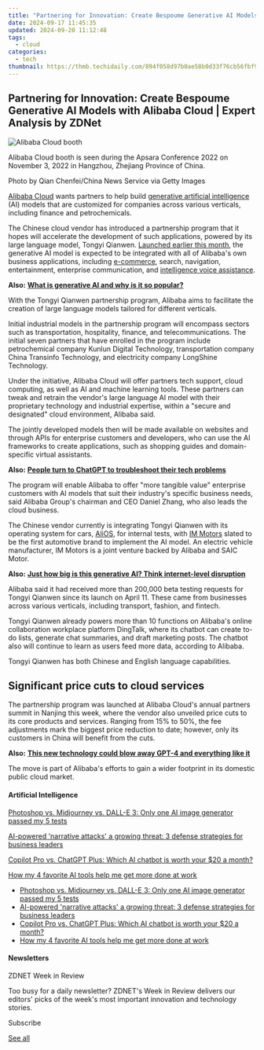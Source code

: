 ```yaml
---
title: "Partnering for Innovation: Create Bespoume Generative AI Models with Alibaba Cloud | Expert Analysis by ZDNet"
date: 2024-09-17 11:45:35
updated: 2024-09-20 11:12:48
tags:
  - cloud
categories:
  - tech
thumbnail: https://thmb.techidaily.com/894f058d97b0ae58b0d33f76cb56fbf958c597ef2e3803e9c39a34ad0c70622d.jpg
---
```


## Partnering for Innovation: Create Bespoume Generative AI Models with Alibaba Cloud | Expert Analysis by ZDNet

![Alibaba Cloud booth](https://www.zdnet.com/a/img/resize/3c20809ad2270a692a784be1ea3c4a0179359500/2023/04/27/5b5953af-e8ce-4564-b05c-44eec02c4038/gettyimages-1438616508.jpg?auto=webp&width=1280)

Alibaba Cloud booth is seen during the Apsara Conference 2022 on November 3, 2022 in Hangzhou, Zhejiang Province of China.

Photo by Qian Chenfei/China News Service via Getty Images

[Alibaba Cloud](https://us.alibabacloud.com/) wants partners to help build [generative artificial intelligence](https://www.zdnet.com/article/what-is-generative-ai-and-why-is-it-so-popular-heres-everything-you-need-to-know/) (AI) models that are customized for companies across various verticals, including finance and petrochemicals. 

The Chinese cloud vendor has introduced a partnership program that it hopes will accelerate the development of such applications, powered by its large language model, Tongyi Qianwen. [Launched earlier this month](https://www.zdnet.com/article/alibaba-cloud-hops-on-chatgpt-bandwagon-offers-ai-model-to-customers/), the generative AI model is expected to be integrated with all of Alibaba's own business applications, including [e-commerce](https://www.zdnet.com/article/alibaba-e-commerce-merchants-turn-to-ai-for-content-creation/), search, navigation, entertainment, enterprise communication, and [intelligence voice assistance](https://www.zdnet.com/article/alibaba-to-invest-1b-on-ai-integration-with-smart-speaker/). 

**Also:** [**What is generative AI and why is it so popular?**](https://www.zdnet.com/article/what-is-generative-ai-and-why-is-it-so-popular-heres-everything-you-need-to-know/) 

With the Tongyi Qianwen partnership program, Alibaba aims to facilitate the creation of large language models tailored for different verticals. 

Initial industrial models in the partnership program will encompass sectors such as transportation, hospitality, finance, and telecommunications. The initial seven partners that have enrolled in the program include petrochemical company Kunlun Digital Technology, transportation company China Transinfo Technology, and electricity company LongShine Technology. 

Under the initiative, Alibaba Cloud will offer partners tech support, cloud computing, as well as AI and machine learning tools. These partners can tweak and retrain the vendor's large language AI model with their proprietary technology and industrial expertise, within a "secure and designated" cloud environment, Alibaba said.

The jointly developed models then will be made available on websites and through APIs for enterprise customers and developers, who can use the AI frameworks to create applications, such as shopping guides and domain-specific virtual assistants.

**Also:** [**People turn to ChatGPT to troubleshoot their tech problems**](https://www.zdnet.com/article/people-are-turning-to-chatgpt-to-troubleshoot-their-tech-problems-now/)

The program will enable Alibaba to offer "more tangible value" enterprise customers with AI models that suit their industry's specific business needs, said Alibaba Group's chairman and CEO Daniel Zhang, who also leads the cloud business. 

The Chinese vendor currently is integrating Tongyi Qianwen with its operating system for cars, [AliOS](https://www.zdnet.com/article/alibaba-looks-to-arm-hotels-cities-with-its-ai-technology/), for internal tests, with [IM Motors](https://www.immotors.net/) slated to be the first automotive brand to implement the AI model. An electric vehicle manufacturer, IM Motors is a joint venture backed by Alibaba and SAIC Motor. 

**Also:** [**Just how big is this generative AI? Think internet-level disruption**](https://www.zdnet.com/article/just-how-big-is-this-new-generative-ai-think-internet-level-disruption/)

Alibaba said it had received more than 200,000 beta testing requests for Tongyi Qianwen since its launch on April 11\. These came from businesses across various verticals, including transport, fashion, and fintech.

Tongyi Qianwen already powers more than 10 functions on Alibaba's online collaboration workplace platform DingTalk, where its chatbot can create to-do lists, generate chat summaries, and draft marketing posts. The chatbot also will continue to learn as users feed more data, according to Alibaba.

Tongyi Qianwen has both Chinese and English language capabilities.

## Significant price cuts to cloud services

The partnership program was launched at Alibaba Cloud's annual partners summit in Nanjing this week, where the vendor also unveiled price cuts to its core products and services. Ranging from 15% to 50%, the fee adjustments mark the biggest price reduction to date; however, only its customers in China will benefit from the cuts. 

**Also:** [**This new technology could blow away GPT-4 and everything like it**](https://www.zdnet.com/article/this-new-technology-could-blow-away-gpt-4-and-everything-like-it/)

The move is part of Alibaba's efforts to gain a wider footprint in its domestic public cloud market. 

#### Artificial Intelligence

[Photoshop vs. Midjourney vs. DALL-E 3: Only one AI image generator passed my 5 tests](https://www.zdnet.com/article/is-photoshops-new-text-to-image-as-good-as-midjourney-and-dall-e-we-test-it-and-see/ "Photoshop vs. Midjourney vs. DALL-E 3: Only one AI image generator passed my 5 tests")

[AI-powered 'narrative attacks' a growing threat: 3 defense strategies for business leaders](https://www.zdnet.com/article/ai-powered-narrative-attacks-a-growing-threat-3-defense-strategies-for-business-leaders/ "AI-powered 'narrative attacks' a growing threat: 3 defense strategies for business leaders")

[Copilot Pro vs. ChatGPT Plus: Which AI chatbot is worth your $20 a month?](https://www.zdnet.com/article/copilot-pro-vs-chatgpt-plus-which-is-ai-chatbot-is-worth-your-20-a-month/ "Copilot Pro vs. ChatGPT Plus: Which AI chatbot is worth your $20 a month?")

[How my 4 favorite AI tools help me get more done at work](https://www.zdnet.com/article/how-my-4-favorite-ai-tools-help-me-get-more-done-at-work/ "How my 4 favorite AI tools help me get more done at work")

* [Photoshop vs. Midjourney vs. DALL-E 3: Only one AI image generator passed my 5 tests](https://www.zdnet.com/article/is-photoshops-new-text-to-image-as-good-as-midjourney-and-dall-e-we-test-it-and-see/ "Photoshop vs. Midjourney vs. DALL-E 3: Only one AI image generator passed my 5 tests")
* [AI-powered 'narrative attacks' a growing threat: 3 defense strategies for business leaders](https://www.zdnet.com/article/ai-powered-narrative-attacks-a-growing-threat-3-defense-strategies-for-business-leaders/ "AI-powered 'narrative attacks' a growing threat: 3 defense strategies for business leaders")
* [Copilot Pro vs. ChatGPT Plus: Which AI chatbot is worth your $20 a month?](https://www.zdnet.com/article/copilot-pro-vs-chatgpt-plus-which-is-ai-chatbot-is-worth-your-20-a-month/ "Copilot Pro vs. ChatGPT Plus: Which AI chatbot is worth your $20 a month?")
* [How my 4 favorite AI tools help me get more done at work](https://www.zdnet.com/article/how-my-4-favorite-ai-tools-help-me-get-more-done-at-work/ "How my 4 favorite AI tools help me get more done at work")

#### Newsletters

ZDNET Week in Review

Too busy for a daily newsletter? ZDNET's Week in Review delivers our editors' picks of the week's most important innovation and technology stories.

 Subscribe

[See all](https://www.zdnet.com/newsletters/)

<ins class="adsbygoogle"
     style="display:block"
     data-ad-format="autorelaxed"
     data-ad-client="ca-pub-7571918770474297"
     data-ad-slot="1223367746"></ins>



<ins class="adsbygoogle"
     style="display:block"
     data-ad-client="ca-pub-7571918770474297"
     data-ad-slot="8358498916"
     data-ad-format="auto"
     data-full-width-responsive="true"></ins>
